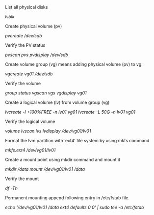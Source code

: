 List all physical disks

*lsblk*

Create physical volume (pv)

*pvcreate /dev/sdb*

Verify the PV status

*pvscan*
*pvs*
*pvdisplay /dev/sdb*

Create volume group (vg) means adding physical volume (pv) to vg.

*vgcreate vg01 /dev/sdb*

Verify the volume 

*group status*
*vgscan*
*vgs*
*vgdisplay vg01*

Create a logical volume (lv) from volume group (vg)

*lvcreate -l +100%FREE -n lv01 vg01*
*lvcreate -L 50G -n lv01 vg01*

Verify the logical volume

*volume*
*lvscan*
*lvs*
*lvdisplay /dev/vg01/lv01*

Format the lvm partition with ‘ext4’ file system by using mkfs command

*mkfs.ext4 /dev/vg01/lv01*

Create a mount point using mkdir command and mount it

*mkdir /data*
*mount /dev/vg01/lv01 /data*

Verify the mount 

*df -Th*

Permanent mounting append following entry in /etc/fstab file.

*echo '/dev/vg01/lv01  /data  ext4  defaults 0 0' | sudo  tee -a /etc/fstab*
